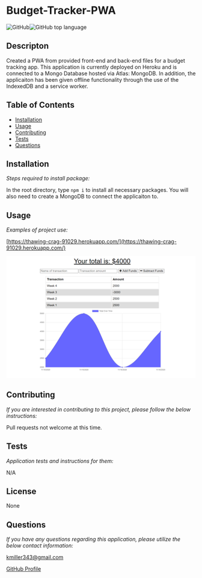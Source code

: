  # Budget-Tracker-PWA

  ![GitHub](https://img.shields.io/github/license/k1te-m/Budget-Tracker)![GitHub top language](https://img.shields.io/github/languages/top/k1te-m/Budget-Tracker)

  ## Descripton
  Created a PWA from provided front-end and back-end files for a budget tracking app. This application is currently deployed on Heroku and is connected to a Mongo Database hosted via Atlas: MongoDB. In addition, the applicaiton has been given offline functionality through the use of the IndexedDB and a service worker. 

  ## Table of Contents
  * [Installation](#installation)
  * [Usage](#usage)
  * [Contributing](#contributing)
  * [Tests](#tests)
  * [Questions](#questions)

  ## Installation 
    
  *Steps required to install package:* 
    
  In the root directory, type `npm i` to install all necessary packages. You will also need to create a MongoDB to connect the applicaiton to. 

  ## Usage

  *Examples of project use:*

  [https://thawing-crag-91029.herokuapp.com/](https://thawing-crag-91029.herokuapp.com/)
  
  ![Demo](./public/images/demo.PNG)

  ## Contributing

  *If you are interested in contributing to this project, please follow the below instructions:*

  Pull requests not welcome at this time. 

  ## Tests

  *Application tests and instructions for them:*

  N/A

  ## License

  None
  

  ## Questions

  *If you have any questions regarding this application, please utilize the below contact information:*

  [kmiller343@gmail.com](mailto:kmiller343@gmail.com)
  
  [GitHub Profile](https://www.github.com/k1te-m)
  
